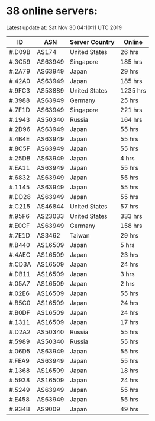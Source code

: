 # 38 online servers:

Latest update at: Sat Nov 30 04:10:11 UTC 2019

| ID | ASN | Server Country | Online |
| -- | --- | -------------- | ------ |
| #.D09B | AS174 | United States | 26 hrs |
| #.3C59 | AS63949 | Singapore | 185 hrs |
| #.2A79 | AS63949 | Japan | 29 hrs |
| #.42A0 | AS63949 | Japan | 185 hrs |
| #.9FC3 | AS53889 | United States | 1235 hrs |
| #.3988 | AS63949 | Germany | 25 hrs |
| #.7F1D | AS63949 | Singapore | 221 hrs |
| #.1943 | AS50340 | Russia | 164 hrs |
| #.2D96 | AS63949 | Japan | 55 hrs |
| #.4B4E | AS63949 | Japan | 55 hrs |
| #.8C5F | AS63949 | Japan | 55 hrs |
| #.25DB | AS63949 | Japan | 4 hrs |
| #.EA11 | AS63949 | Japan | 55 hrs |
| #.6832 | AS63949 | Japan | 55 hrs |
| #.1145 | AS63949 | Japan | 55 hrs |
| #.DD28 | AS63949 | Japan | 55 hrs |
| #.C215 | AS46844 | United States | 57 hrs |
| #.95F6 | AS23033 | United States | 333 hrs |
| #.E0CF | AS63949 | Germany | 158 hrs |
| #.7E1D | AS3462 | Taiwan | 29 hrs |
| #.B440 | AS16509 | Japan | 5 hrs |
| #.4AEC | AS16509 | Japan | 23 hrs |
| #.CD3A | AS16509 | Japan | 24 hrs |
| #.DB11 | AS16509 | Japan | 3 hrs |
| #.05A7 | AS16509 | Japan | 2 hrs |
| #.02E6 | AS16509 | Japan | 55 hrs |
| #.B5C0 | AS16509 | Japan | 24 hrs |
| #.B0DF | AS16509 | Japan | 24 hrs |
| #.1311 | AS16509 | Japan | 17 hrs |
| #.D2A2 | AS50340 | Russia | 55 hrs |
| #.5989 | AS50340 | Russia | 55 hrs |
| #.06D5 | AS63949 | Japan | 55 hrs |
| #.FEA9 | AS63949 | Japan | 55 hrs |
| #.1368 | AS16509 | Japan | 18 hrs |
| #.5938 | AS16509 | Japan | 24 hrs |
| #.5249 | AS63949 | Japan | 55 hrs |
| #.E458 | AS63949 | Japan | 55 hrs |
| #.934B | AS9009 | Japan | 49 hrs |

